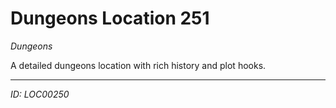 # Dungeons Location 251

*Dungeons*

A detailed dungeons location with rich history and plot hooks.

---
*ID: LOC00250*